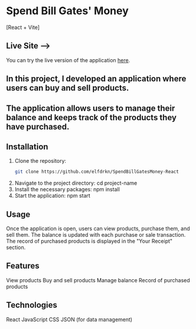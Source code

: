 # Spend Bill Gates' Money
[React + Vite]

## Live Site -->
You can try the live version of the application [here](https://spend-bill-gates-money-react.vercel.app/).

## In this project, I developed an application where users can buy and sell products. 
## The application allows users to manage their balance and keeps track of the products they have purchased.

## Installation

1. Clone the repository:
   ```bash
   git clone https://github.com/elfdrkn/SpendBillGatesMoney-React
2. Navigate to the project directory: cd project-name
3. Install the necessary packages: npm install
4. Start the application: npm start

## Usage
Once the application is open, users can view products, purchase them, and sell them. The balance is updated with each purchase or sale transaction.
The record of purchased products is displayed in the "Your Receipt" section.

## Features
View products
Buy and sell products
Manage balance
Record of purchased products

## Technologies
React
JavaScript
CSS
JSON (for data management)
